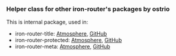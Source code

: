 ### Helper class for other iron-router's packages by ostrio

This is internal package, used in:
 - iron-router-title: [Atmosphere](https://atmospherejs.com/ostrio/iron-router-title), [GitHub](https://github.com/VeliovGroup/Meteor-iron-router-title/)
 - iron-router-protected: [Atmosphere](https://atmospherejs.com/ostrio/iron-router-protected), [GitHub](https://github.com/VeliovGroup/Meteor-iron-router-protected/)
 - iron-router-meta: [Atmosphere](https://atmospherejs.com/ostrio/iron-router-meta), [GitHub](https://github.com/VeliovGroup/Meteor-iron-router-meta/)